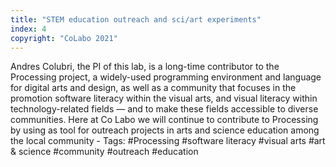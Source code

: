 ```yaml
---
title: "STEM education outreach and sci/art experiments"
index: 4
copyright: "CoLabo 2021"
---
```


Andres Colubri, the PI of this lab, is a long-time contributor to the Processing project, a widely-used programming environment and language for digital arts and design, as well as a community that focuses in the promotion software literacy within the visual arts, and visual literacy within technology-related fields — and to make these fields accessible to diverse communities. Here at Co Labo we will continue to contribute to Processing by using as tool for outreach projects in arts and science education among the local community - Tags: #Processing #software literacy #visual arts #art & science #community #outreach #education

